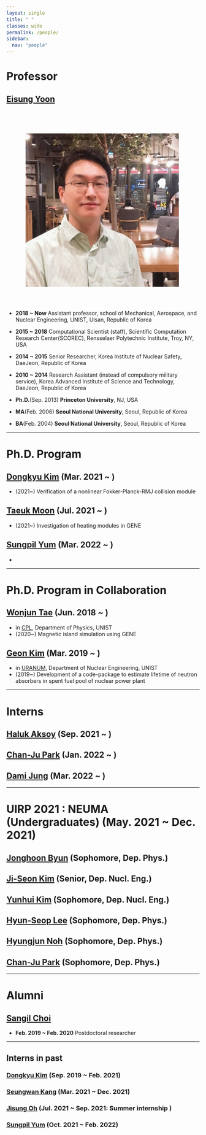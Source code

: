 ```yaml
---
layout: single
title: " "
classes: wide
permalink: /people/
sidebar:
  nav: "people"
---
```


# Professor

## <U>Eisung Yoon</U>
<!-- ![image-left](/assets/images/ESYoon-picture-20200712-square.jpg){: .align-left} -->
<img src="../assets/images/ESYoon-picture-20200712-square.jpg" align="left" hspace="50" vspace="60" width="400"/>

* **2018 ~ Now** Assistant professor, school of Mechanical, Aerospace, and Nuclear Engineering, UNIST, Ulsan, Republic of Korea
* **2015 ~ 2018** Computational Scientist (staff), Scientific Computation Research Center(SCOREC), Rensselaer Polytechnic Institute, Troy, NY, USA
* **2014 ~ 2015** Senior Researcher, Korea Institute of Nuclear Safety, DaeJeon, Republic of Korea
* **2010 ~ 2014** Research Assistant (instead of compulsory military service), Korea Advanced Institute of Science and Technology, DaeJeon, Republic of Korea

* **Ph.D.**(Sep. 2013) **Princeton University**, NJ, USA
* **MA**(Feb. 2006) **Seoul National University**,  Seoul, Republic of Korea
* **BA**(Feb. 2004) **Seoul National University**,  Seoul, Republic of Korea

---

# Ph.D. Program

## <U>Dongkyu Kim</U> (Mar. 2021 ~ )
* (2021~) Verification of a nonlinear Fokker-Planck-RMJ collision module

## <U>Taeuk Moon</U> (Jul. 2021 ~ )
* (2021~) Investigation of heating modules in GENE

## <U>Sungpil Yum</U> (Mar. 2022 ~ )
*  

----

# Ph.D. Program in Collaboration

## <U>Wonjun Tae</U> (Jun. 2018 ~ )
* in [CPL](http://cpl.unist.ac.kr/), Department of Physics, UNIST
* (2020~) Magnetic island simulation using GENE

## <U>Geon Kim</U> (Mar. 2019 ~ )
* in [URANUM](https://sites.google.com/view/uranum), Department of Nuclear Engineering, UNIST
* (2019~) Development of a code-package to estimate lifetime of neutron absorbers in spent fuel pool of nuclear power plant

----

# Interns

## <U>Haluk Aksoy</U> (Sep. 2021 ~ )
## <U>Chan-Ju Park</U> (Jan. 2022 ~ )
## <U>Dami Jung</U> (Mar. 2022 ~ )

----

# UIRP 2021 : NEUMA (Undergraduates) (May. 2021 ~ Dec. 2021)

## <U>Jonghoon Byun</U> (Sophomore, Dep. Phys.)

## <U>Ji-Seon Kim</U> (Senior, Dep. Nucl. Eng.)

## <U>Yunhui Kim</U> (Sophomore, Dep. Nucl. Eng.)

## <U>Hyun-Seop Lee</U> (Sophomore, Dep. Phys.)

## <U>Hyungjun Noh</U> (Sophomore, Dep. Phys.)

## <U>Chan-Ju Park</U> (Sophomore, Dep. Phys.)

----

# Alumni

## <U>Sangil Choi</U>
* **Feb. 2019 ~ Feb. 2020** Postdoctoral researcher

----

## Interns in past

### <U>Dongkyu Kim</U> (Sep. 2019 ~ Feb. 2021)
### <U>Seungwan Kang</U> (Mar. 2021 ~ Dec. 2021)
### <U>Jisung Oh</U> (Jul. 2021 ~ Sep. 2021: Summer internship )
### <U>Sungpil Yum</U> (Oct. 2021 ~ Feb. 2022)
